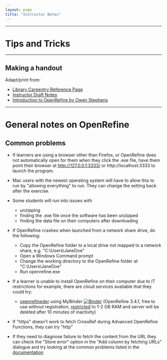 ```yaml
---
layout: page
title: "Instructor Notes"
---
```


____
# Tips and Tricks

____
## Making a handout

Adapt/print from:  

* [Library Carpentry Reference Page](https://librarycarpentry.org/lc-open-refine/reference.html)
* [Instructor Draft Notes](https://github.com/LibraryCarpentry/lc-open-refine/blob/gh-pages/files/draft-instructor-notes.md)
* [Introduction to OpenRefine by Owen Stephens](http://www.meanboyfriend.com/overdue_ideas/wp-content/uploads/2014/11/Introduction-to-OpenRefine-handout-CC-BY.pdf)

____
# General notes on OpenRefine

## Common problems

* If learners are using a browser other than Firefox, or OpenRefine does not automatically open for them when they click the .exe file, have them point their browser at http://127.0.0.1:3333/ or http://localhost:3333 to launch the program.

* Mac users with the newest operating system will have to allow this to run by "allowing everything" to run. They can change the setting back after the exercise.

* Some students will run into issues with
  - unzipping
  - finding the .exe file once the software has been unzipped
  - finding the data file on their computers after downloading
  
* If OpenRefine crashes when launched from a network share drive, do the following:
  - Copy the OpenRefine folder to a local drive not mapped to a network share, e.g. "C:\Users\JaneDoe"
  - Open a Windows Command prompt
  - Change the working directory to the OpenRefine folder at "C:\Users\JaneDoe"
  - Run openrefine.exe

* If a learner is unable to install OpenRefine on their computer due to IT restrictions for example, there are cloud services available that they could try:
  - [openrefineder](https://github.com/betatim/openrefineder/) using MyBinder [![Binder](https://mybinder.org/badge.svg)](https://mybinder.org/v2/gh/betatim/openrefineder/6ba108b?urlpath=%2Fopenrefine) (OpenRefine 3.4.1, free to use without registration, [restricted](https://mybinder.readthedocs.io/en/latest/faq.html#how-much-memory-am-i-given-when-using-binder) to 1-2 GB RAM and server will be deleted after 10 minutes of inactivity)

* If "https" doesn't work to fetch CrossRef during Advanced OpenRefine Functions, they can try "http"

* If they need to diagnose failure to fetch the content from the URL they can check the "Store error" option in the "Add column by fetching URLs" dialogue and try looking at the common problems listed in the [documentation](https://docs.openrefine.org/manual/columnediting#common-errors)

